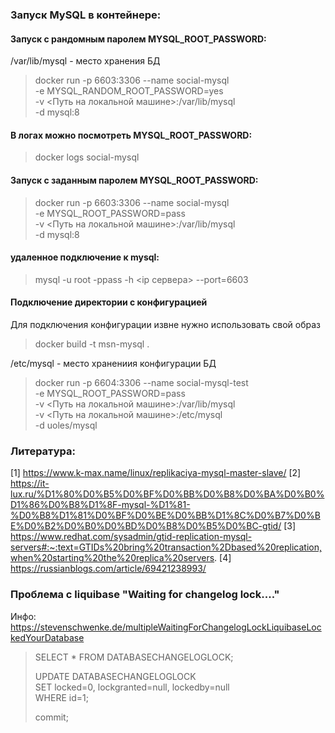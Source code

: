 ### Запуск MySQL в контейнере:

#### Запуск с рандомным паролем MYSQL_ROOT_PASSWORD:
/var/lib/mysql - место хранения БД 
> docker run -p 6603:3306 --name social-mysql \
    -e MYSQL_RANDOM_ROOT_PASSWORD=yes \
    -v <Путь на локальной машине>:/var/lib/mysql \
    -d mysql:8

#### В логах можно посмотреть MYSQL_ROOT_PASSWORD:
> docker logs social-mysql

#### Запуск с заданным паролем MYSQL_ROOT_PASSWORD:
> docker run -p 6603:3306 --name social-mysql \
    -e MYSQL_ROOT_PASSWORD=pass \
    -v <Путь на локальной машине>:/var/lib/mysql \
    -d mysql:8 
    
#### удаленное подключение к mysql:
> mysql -u root -ppass -h <ip сервера> --port=6603


#### Подключение директории с конфигурацией
Для подключения конфигурации извне нужно использовать свой образ
> docker build -t msn-mysql .

/etc/mysql - место хранениия конфигурации БД
> docker run -p 6604:3306 --name social-mysql-test \
    -e MYSQL_ROOT_PASSWORD=pass \
    -v <Путь на локальной машине>:/var/lib/mysql \
    -v <Путь на локальной машине>:/etc/mysql \
    -d uoles/mysql

### Литература:
[1] https://www.k-max.name/linux/replikaciya-mysql-master-slave/
[2] https://it-lux.ru/%D1%80%D0%B5%D0%BF%D0%BB%D0%B8%D0%BA%D0%B0%D1%86%D0%B8%D1%8F-mysql-%D1%81-%D0%B8%D1%81%D0%BF%D0%BE%D0%BB%D1%8C%D0%B7%D0%BE%D0%B2%D0%B0%D0%BD%D0%B8%D0%B5%D0%BC-gtid/ 
[3] https://www.redhat.com/sysadmin/gtid-replication-mysql-servers#:~:text=GTIDs%20bring%20transaction%2Dbased%20replication,when%20starting%20the%20replica%20servers.
[4] https://russianblogs.com/article/69421238993/ 

### Проблема с liquibase "Waiting for changelog lock...."
Инфо: https://stevenschwenke.de/multipleWaitingForChangelogLockLiquibaseLockedYourDatabase
> SELECT * FROM DATABASECHANGELOGLOCK; 
> 
> UPDATE DATABASECHANGELOGLOCK \
SET locked=0, lockgranted=null, lockedby=null \
WHERE id=1; 
> 
> commit;